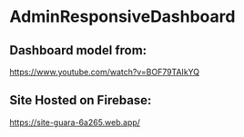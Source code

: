 # AdminResponsiveDashboard

## Dashboard model from:
https://www.youtube.com/watch?v=BOF79TAIkYQ

## Site Hosted on Firebase:
https://site-guara-6a265.web.app/

